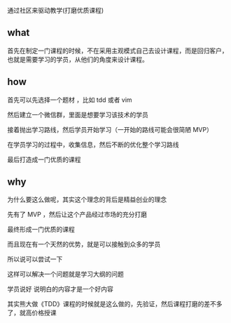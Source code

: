 通过社区来驱动教学(打磨优质课程)

## what

首先在制定一门课程的时候，不在采用主观模式自己去设计课程，而是回归客户，也就是需要学习的学员，从他们的角度来设计课程。

## how

首先可以先选择一个题材 ，比如 tdd 或者 vim

然后建立一个微信群，里面是想要学习该技术的学员

接着抛出学习路线，然后学员开始学习（一开始的路线可能会很简陋 MVP）

在学员学习的过程中，收集信息，然后不断的优化整个学习路线

最后打造成一门优质的课程

## why
为什么要这么做呢，其实这个理念的背后是精益创业的理念

先有了 MVP ，然后让这个产品经过市场的充分打磨

最终形成一门优质的课程

而且现在有一个天然的优势，就是可以接触到众多的学员

所以说可以尝试一下

这样可以解决一个问题就是学习大纲的问题

学员说好 说明白的内容才是一个好内容

其实熊大做《TDD》课程的时候就是这么做的，先验证，然后课程打磨的差不多了，就高价格授课

